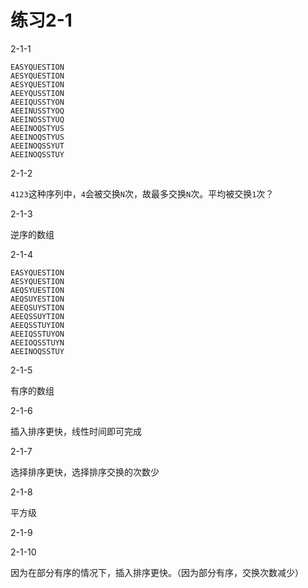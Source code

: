 # 练习2-1
2-1-1
```
EASYQUESTION
AESYQUESTION
AESYQUESTION
AEEYQUSSTION
AEEIQUSSTYON
AEEINUSSTYOQ
AEEINOSSTYUQ
AEEINOQSTYUS
AEEINOQSTYUS
AEEINOQSSYUT
AEEINOQSSTUY
```
2-1-2

`4123`这种序列中，`4`会被交换`N`次，故最多交换`N`次。平均被交换`1`次？

2-1-3

逆序的数组

2-1-4
```
EASYQUESTION
AESYQUESTION
AEQSYUESTION
AEQSUYESTION
AEEQSUYSTION
AEEQSSUYTION
AEEQSSTUYION
AEEIQSSTUYON
AEEIOQSSTUYN
AEEINOQSSTUY
```

2-1-5

有序的数组

2-1-6

插入排序更快，线性时间即可完成

2-1-7

选择排序更快，选择排序交换的次数少

2-1-8

平方级

2-1-9

2-1-10

因为在部分有序的情况下，插入排序更快。（因为部分有序，交换次数减少）
